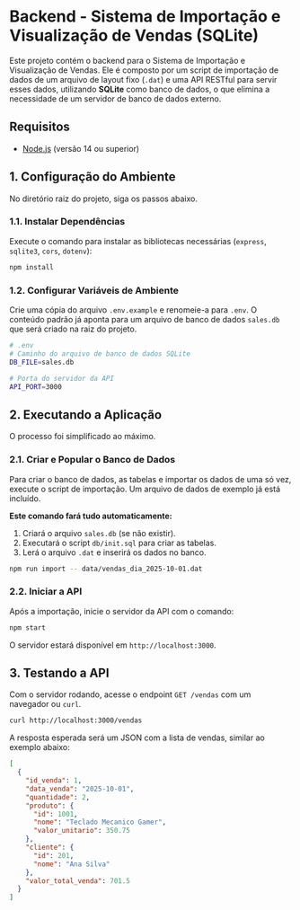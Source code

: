 # Backend - Sistema de Importação e Visualização de Vendas (SQLite)

Este projeto contém o backend para o Sistema de Importação e Visualização de Vendas. Ele é composto por um script de importação de dados de um arquivo de layout fixo (`.dat`) e uma API RESTful para servir esses dados, utilizando **SQLite** como banco de dados, o que elimina a necessidade de um servidor de banco de dados externo.

## Requisitos

- [Node.js](https://nodejs.org/) (versão 14 ou superior)

## 1. Configuração do Ambiente

No diretório raiz do projeto, siga os passos abaixo.

### 1.1. Instalar Dependências

Execute o comando para instalar as bibliotecas necessárias (`express`, `sqlite3`, `cors`, `dotenv`):

```bash
npm install
```

### 1.2. Configurar Variáveis de Ambiente

Crie uma cópia do arquivo `.env.example` e renomeie-a para `.env`. O conteúdo padrão já aponta para um arquivo de banco de dados `sales.db` que será criado na raiz do projeto.

```bash
# .env
# Caminho do arquivo de banco de dados SQLite
DB_FILE=sales.db

# Porta do servidor da API
API_PORT=3000
```

## 2. Executando a Aplicação

O processo foi simplificado ao máximo.

### 2.1. Criar e Popular o Banco de Dados

Para criar o banco de dados, as tabelas e importar os dados de uma só vez, execute o script de importação. Um arquivo de dados de exemplo já está incluído.

**Este comando fará tudo automaticamente:**
1.  Criará o arquivo `sales.db` (se não existir).
2.  Executará o script `db/init.sql` para criar as tabelas.
3.  Lerá o arquivo `.dat` e inserirá os dados no banco.

```bash
npm run import -- data/vendas_dia_2025-10-01.dat
```

### 2.2. Iniciar a API

Após a importação, inicie o servidor da API com o comando:

```bash
npm start
```

O servidor estará disponível em `http://localhost:3000`.

## 3. Testando a API

Com o servidor rodando, acesse o endpoint `GET /vendas` com um navegador ou `curl`.

```bash
curl http://localhost:3000/vendas
```

A resposta esperada será um JSON com a lista de vendas, similar ao exemplo abaixo:

```json
[
  {
    "id_venda": 1,
    "data_venda": "2025-10-01",
    "quantidade": 2,
    "produto": {
      "id": 1001,
      "nome": "Teclado Mecanico Gamer",
      "valor_unitario": 350.75
    },
    "cliente": {
      "id": 201,
      "nome": "Ana Silva"
    },
    "valor_total_venda": 701.5
  }
]
```